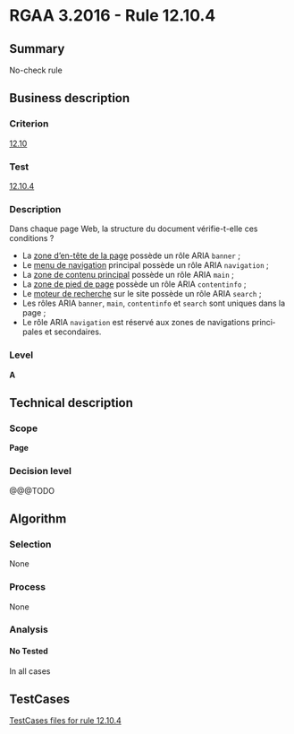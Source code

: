 # RGAA 3.2016 - Rule 12.10.4

## Summary
No-check rule


## Business description

### Criterion
[12.10](http://references.modernisation.gouv.fr/rgaa-accessibilite/criteres.html#crit-12-10)

### Test
[12.10.4](http://references.modernisation.gouv.fr/rgaa-accessibilite/criteres.html#test-12-10-4)

### Description
<div lang="fr">Dans chaque page Web, la structure du document v&#xE9;rifie-t-elle ces conditions&nbsp;? <ul><li>La <a href="http://references.modernisation.gouv.fr/rgaa-accessibilite/glossaire.html#zone-header">zone d&#x2019;en-t&#xEA;te de la page</a> poss&#xE8;de un r&#xF4;le ARIA <code lang="en">banner</code>&nbsp;;</li> <li>Le <a href="http://references.modernisation.gouv.fr/rgaa-accessibilite/glossaire.html#menu-de-navigation">menu de navigation</a> principal poss&#xE8;de un r&#xF4;le ARIA <code lang="en">navigation</code>&nbsp;;</li> <li>La <a href="http://references.modernisation.gouv.fr/rgaa-accessibilite/glossaire.html#zone-main">zone de contenu principal</a> poss&#xE8;de un r&#xF4;le ARIA <code lang="en">main</code>&nbsp;;</li> <li>La <a href="http://references.modernisation.gouv.fr/rgaa-accessibilite/glossaire.html#zone-footer">zone de pied de page</a> poss&#xE8;de un r&#xF4;le ARIA <code lang="en">contentinfo</code>&nbsp;;</li> <li>Le <a href="http://references.modernisation.gouv.fr/rgaa-accessibilite/glossaire.html#moteur-de-recherche-interne--un-site-web">moteur de recherche</a> sur le site poss&#xE8;de un r&#xF4;le ARIA <code lang="en">search</code>&nbsp;;</li> <li>Les r&#xF4;les ARIA <code lang="en">banner</code>, <code lang="en">main</code>, <code lang="en">contentinfo</code> et <code lang="en">search</code> sont uniques dans la page&nbsp;;</li> <li>Le r&#xF4;le ARIA <code lang="en">navigation</code> est r&#xE9;serv&#xE9; aux zones de navigations principales et secondaires.</li> </ul></div>

### Level
**A**


## Technical description

### Scope
**Page**

### Decision level
@@@TODO


## Algorithm

### Selection
None

### Process
None

### Analysis

#### No Tested
In all cases


##  TestCases

[TestCases files for rule 12.10.4](https://github.com/Asqatasun/Asqatasun/tree/develop/rules/rules-rgaa3.2016/src/test/resources/testcases/rgaa32016/Rgaa32016Rule121004/)


